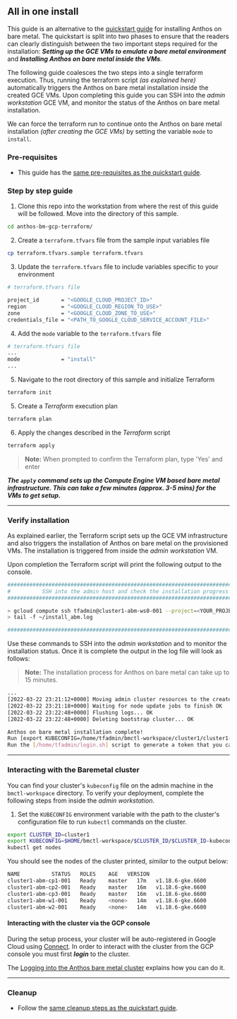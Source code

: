 ## All in one install

This guide is an alternative to the [quickstart guide](quickstart.md) for installing Anthos
on bare metal. The quickstart is split into two phases to ensure that the readers can clearly
distinguish between the two important steps required for the installation: ***Setting up
the GCE VMs to emulate a bare metal environment*** and ***Installing Anthos on bare metal
inside the VMs***.

The following guide coalesces the two steps into a single terraform execution. Thus, running
the terraform script _(as explained here)_ automatically triggers the Anthos on bare metal
installation inside the created GCE VMs. Upon completing this guide you can SSH into the
_admin workstation_ GCE VM, and monitor the status of the Anthos on bare metal installation.

We can force the terraform run to continue onto the Anthos on bare metal installation
_(after creating the GCE VMs)_ by setting the variable `mode` to `install`.

### Pre-requisites
- This guide has the [same pre-requisites as the quickstart guide](/anthos-bm-gcp-terraform/README.md#pre-requisites).

### Step by step guide

1. Clone this repo into the workstation from where the rest of this guide will be followed.
   Move into the directory of this sample.
```sh
cd anthos-bm-gcp-terraform/
```

2. Create a `terraform.tfvars` file from the sample input variables file
```sh
cp terraform.tfvars.sample terraform.tfvars
```

3. Update the `terraform.tfvars` file to include variables specific to your environment
```sh
# terraform.tfvars file

project_id       = "<GOOGLE_CLOUD_PROJECT_ID>"
region           = "<GOOGLE_CLOUD_REGION_TO_USE>"
zone             = "<GOOGLE_CLOUD_ZONE_TO_USE>"
credentials_file = "<PATH_TO_GOOGLE_CLOUD_SERVICE_ACCOUNT_FILE>"
```

4. Add the `mode` variable to the `terraform.tfvars` file
```sh
# terraform.tfvars file
...
mode             = "install"
...
```

5. Navigate to the root directory of this sample and initialize Terraform
```sh
terraform init
```

5. Create a _Terraform_ execution plan
```sh
terraform plan
```

6. Apply the changes described in the _Terraform_ script
```sh
terraform apply
```
> **Note:** When prompted to confirm the Terraform plan, type 'Yes' and enter

***The `apply` command sets up the Compute Engine VM based bare metal infrastructure. This can take a few minutes (approx. 3-5 mins) for the VMs to get setup.***

---
### Verify installation

As explained earlier, the Terraform script sets up the GCE VM infrastructure and also
triggers the installation of Anthos on bare metal on the provisioned VMs. The installation
is triggered from inside the _admin workstation_ VM.

Upon completion the Terraform script will print the following output to the console.
```sh
################################################################################
#          SSH into the admin host and check the installation progress         #
################################################################################

> gcloud compute ssh tfadmin@cluster1-abm-ws0-001 --project=<YOUR_PROJECT> --zone=<YOUR_ZONE>
> tail -f ~/install_abm.log

################################################################################
```

Use these commands to SSH into the _admin workstation_ and to monitor the installation status.
Once it is complete the output in the log file will look as follows:

> **Note:** The installation process for Anthos on bare metal can take up to 15
> minutes.

```sh
...
[2022-03-22 23:21:12+0000] Moving admin cluster resources to the created admin cluster
[2022-03-22 23:21:18+0000] Waiting for node update jobs to finish OK
[2022-03-22 23:22:48+0000] Flushing logs... OK
[2022-03-22 23:22:48+0000] Deleting bootstrap cluster... OK

Anthos on bare metal installation complete!
Run [export KUBECONFIG=/home/tfadmin/bmctl-workspace/cluster1/cluster1-kubeconfig] to set the kubeconfig
Run the [/home/tfadmin/login.sh] script to generate a token that you can use to login to the cluster from the Google Cloud Console
```
---
### Interacting with the Baremetal cluster

You can find your cluster's `kubeconfig` file on the admin machine in the `bmctl-workspace` directory. To verify your deployment, complete the following steps from inside the _admin workstation_.

1. Set the `KUBECONFIG` environment variable with the path to the cluster's configuration file to run `kubectl` commands on the cluster.
```sh
export CLUSTER_ID=cluster1
export KUBECONFIG=$HOME/bmctl-workspace/$CLUSTER_ID/$CLUSTER_ID-kubeconfig
kubectl get nodes
```

You should see the nodes of the cluster printed, _similar_ to the output below:
```sh
NAME          STATUS   ROLES    AGE   VERSION
cluster1-abm-cp1-001   Ready    master   17m   v1.18.6-gke.6600
cluster1-abm-cp2-001   Ready    master   16m   v1.18.6-gke.6600
cluster1-abm-cp3-001   Ready    master   16m   v1.18.6-gke.6600
cluster1-abm-w1-001    Ready    <none>   14m   v1.18.6-gke.6600
cluster1-abm-w2-001    Ready    <none>   14m   v1.18.6-gke.6600
```

#### Interacting with the cluster via the GCP console

During the setup process, your cluster will be auto-registered in Google Cloud using [Connect](https://cloud.google.com/anthos/multicluster-management/connect/overview). In order to interact with the cluster from the GCP console you must first ***login*** to the cluster.

The [Logging into the Anthos bare metal cluster](login.md) explains how you can do it.

---
### Cleanup

- Follow the [same cleanup steps as the quickstart guide](quickstart.md#cleanup).
